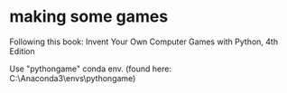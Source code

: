 # making some games

Following this book: Invent Your Own Computer Games with Python, 4th Edition

Use "pythongame" conda env. (found here: C:\Anaconda3\envs\pythongame)

